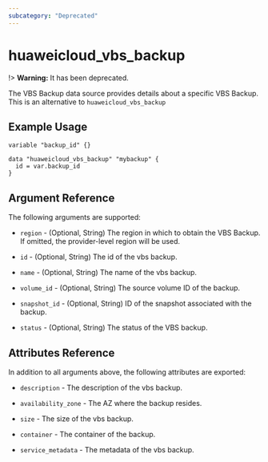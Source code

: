 ```yaml
---
subcategory: "Deprecated"
---
```


# huaweicloud\_vbs\_backup

!> **Warning:** It has been deprecated.

The VBS Backup data source provides details about a specific VBS Backup.
This is an alternative to `huaweicloud_vbs_backup`

## Example Usage

```hcl
variable "backup_id" {}

data "huaweicloud_vbs_backup" "mybackup" {
  id = var.backup_id
}
```

## Argument Reference
The following arguments are supported:

* `region` - (Optional, String) The region in which to obtain the VBS Backup. If omitted, the provider-level region will be used.

* `id` - (Optional, String) The id of the vbs backup.

* `name` - (Optional, String) The name of the vbs backup.

* `volume_id` - (Optional, String) The source volume ID of the backup.

* `snapshot_id` - (Optional, String) ID of the snapshot associated with the backup.

* `status` - (Optional, String) The status of the VBS backup.

## Attributes Reference

In addition to all arguments above, the following attributes are exported:

* `description` - The description of the vbs backup.

* `availability_zone` - The AZ where the backup resides.

* `size` - The size of the vbs backup.

* `container` - The container of the backup.

* `service_metadata` - The metadata of the vbs backup.
